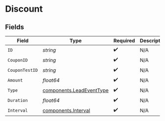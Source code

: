 # Discount


## Fields

| Field                                                                | Type                                                                 | Required                                                             | Description                                                          |
| -------------------------------------------------------------------- | -------------------------------------------------------------------- | -------------------------------------------------------------------- | -------------------------------------------------------------------- |
| `ID`                                                                 | *string*                                                             | :heavy_check_mark:                                                   | N/A                                                                  |
| `CouponID`                                                           | *string*                                                             | :heavy_check_mark:                                                   | N/A                                                                  |
| `CouponTestID`                                                       | *string*                                                             | :heavy_check_mark:                                                   | N/A                                                                  |
| `Amount`                                                             | *float64*                                                            | :heavy_check_mark:                                                   | N/A                                                                  |
| `Type`                                                               | [components.LeadEventType](../../models/components/leadeventtype.md) | :heavy_check_mark:                                                   | N/A                                                                  |
| `Duration`                                                           | *float64*                                                            | :heavy_check_mark:                                                   | N/A                                                                  |
| `Interval`                                                           | [components.Interval](../../models/components/interval.md)           | :heavy_check_mark:                                                   | N/A                                                                  |